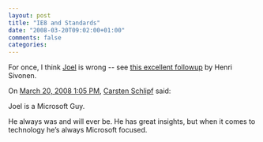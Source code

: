 ```yaml
---
layout: post
title: "IE8 and Standards"
date: "2008-03-20T09:02:00+01:00"
comments: false
categories: 
---
```


<p>For once, I think <a href="http://www.joelonsoftware.com/items/2008/03/17.html">Joel</a> is wrong -- see <a href="http://hsivonen.iki.fi/rdf/">this excellent followup</a> by Henri Sivonen.</p>

<section class="comments">



<div class="comment" id="comment-1663">
On <a href="#comment-1663" title="Permalink to this comment">March 20, 2008  1:05 PM</a>, <a href="http://www.yeap.de/blog2.0" title="http://www.yeap.de/blog2.0" rel="nofollow">Carsten Schlipf</a>
said:
<p>Joel is a Microsoft Guy. </p>

<p>He always was and will ever be. He has great insights, but when it comes to technology he&#8217;s always Microsoft focused.</p>


</section>

